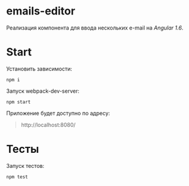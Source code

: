 # emails-editor

Реализация компонента для ввода нескольких e-mail на *Angular 1.6*.

# Start

Установить зависимости:

``` npm i ```

Запуск webpack-dev-server:

``` npm start ```

Приложение будет доступно по адресу:
> http://localhost:8080/

# Тесты

Запуск тестов:

``` npm test ```

